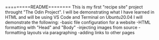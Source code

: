 =========README========
This is my first "recipe site" project throught "The Odin Project".
I will be demonstrating what I have learned in HTML and will be using VS Code and Terminal on Ubuntu20.04
I will demonstrate the following:
-basic file configuration for a website
-HTML formatting with "Head" and "Body"
-injecting images from source
-formatting layouts via paragraphing
-adding links to other pages
